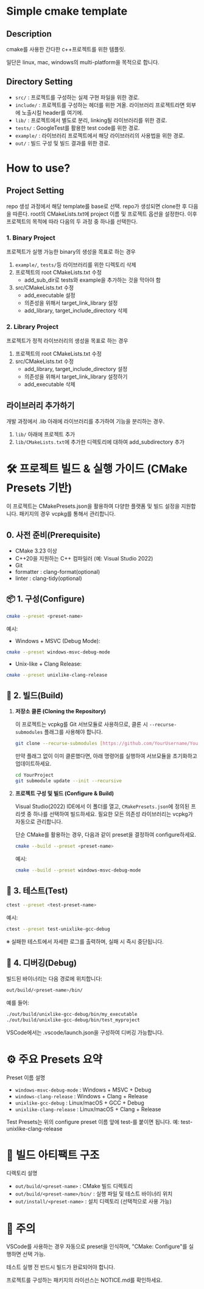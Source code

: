 ﻿# Simple cmake template
## Description
cmake를 사용한 간다한 c++프로젝트를 위한 템플릿.

일단은 linux, mac, windows의 multi-platform을 목적으로 합니다.

## Directory Setting
- `src/` : 프로젝트를 구성하는 실제 구현 파일을 위한 경로.
- `include/` : 프로젝트를 구성하는 헤더를 위한 겨올. 라이브러리 프로젝트라면 외부에 노출시킬 header를 여기에.
- `lib/` : 프로젝트에서 별도로 분리, linking될 라이브러리를 위한 경로.
- `tests/` : GoogleTest를 활용한 test code를 위한 경로.
- `example/` : 라이브러리 프로젝트에서 해당 라이브러리의 사용법을 위한 경로.
- `out/` : 빌드 구성 및 빌드 결과를 위한 경로.

# How to use?
## Project Setting
repo 생성 과정에서 해당 template를 base로 선택. repo가 생성되면 clone한 후 다음을 따른다.
root의 CMakeLists.txt에 project 이름 및 프로젝트 옵션을 설정한다.
이후 프로젝트의 목적에 따라 다음의 두 과정 중 하나를 선택한다.

### 1. Binary Project
프로젝트가 실행 가능한 binary의 생성을 목표로 하는 경우
1. `example/`, `tests/`등 라이브러리를 위한 디렉토리 삭제
2. 프로젝트의 root CMakeLists.txt 수정
	- add_sub_dir로 tests와 example을 추가하는 것을 막아야 함
3. src/CMakeLists.txt 수정
	- add_executable 설정
	- 의존성을 위해서 target_link_library 설정
	- add_library, target_include_directory 삭제

### 2. Library Project
프로젝트가 정적 라이브러리의 생성을 목표로 하는 경우
1. 프로젝트의 root CMakeLists.txt 수정
2. src/CMakeLists.txt 수정
	- add_library, target_include_directory 설정
	- 의존성을 위해서 target_link_library 설정하기
	- add_executable 삭제

## 라이브러리 추가하기
개발 과정에서 .lib 아래에 라이브러리를 추가하여 기능을 분리하는 경우.
1. `lib/` 아래에 프로젝트 추가
2. `lib/CMakeLists.txt`에 추가한 디렉토리에 대하여 add_subdirectory 추가

# 🛠️ 프로젝트 빌드 & 실행 가이드 (CMake Presets 기반)
이 프로젝트는 CMakePresets.json을 활용하여 다양한 플랫폼 및 빌드 설정을 지원합니다.
패키지의 경우 vcpkg를 통해서 관리합니다.

## 0. 사전 준비(Prerequisite)
- CMake 3.23 이상
- C++20을 지원하는 C++ 컴파일러 (예: Visual Studio 2022)
- Git
- formatter : clang-format(optional)
- linter : clang-tidy(optional)

## 📦 1. 구성(Configure)
```bash
cmake --preset <preset-name>
```
예시:
- Windows + MSVC (Debug Mode):

```bash
cmake --preset windows-msvc-debug-mode
```
- Unix-like + Clang Release:

```bash
cmake --preset unixlike-clang-release
```
## 🧱 2. 빌드(Build)

1.  **저장소 클론 (Cloning the Repository)**

    이 프로젝트는 vcpkg를 Git 서브모듈로 사용하므로, 클론 시 `--recurse-submodules` 플래그를 사용해야 합니다.

    ```bash
    git clone --recurse-submodules [https://github.com/YourUsername/YourProject.git](https://github.com/YourUsername/YourProject.git)
    ```

    만약 플래그 없이 이미 클론했다면, 아래 명령어를 실행하여 서브모듈을 초기화하고 업데이트하세요.
    ```bash
    cd YourProject
    git submodule update --init --recursive
    ```

2.  **프로젝트 구성 및 빌드 (Configure & Build)**

    Visual Studio(2022) IDE에서 이 폴더를 열고, `CMakePresets.json`에 정의된 프리셋 중 하나를 선택하여 빌드하세요. 필요한 모든 의존성 라이브러리는 vcpkg가 자동으로 관리합니다.

    단순 CMake를 활용하는 경우, 다음과 같이 preset을 결정하여 configure하세요.
	``` bash
	cmake --build --preset <preset-name>
	```

	예시:

	``` bash
	cmake --build --preset windows-msvc-debug-mode
	```

## 🧪 3. 테스트(Test)
``` bash
ctest --preset <test-preset-name>
```

예시:

``` bash
ctest --preset test-unixlike-gcc-debug
```

※ 실패한 테스트에서 자세한 로그를 출력하며, 실패 시 즉시 중단됩니다.

## 🐞 4. 디버깅(Debug)
빌드된 바이너리는 다음 경로에 위치합니다:

```bash
out/build/<preset-name>/bin/
```
예를 들어:

```bash
./out/build/unixlike-gcc-debug/bin/my_executable
./out/build/unixlike-gcc-debug/bin/test_myproject
```
VSCode에서는 .vscode/launch.json을 구성하여 디버깅 가능합니다.

# ⚙️ 주요 Presets 요약
Preset 이름	설명
- `windows-msvc-debug-mode` :	Windows + MSVC + Debug
- `windows-clang-release` :	Windows + Clang + Release
- `unixlike-gcc-debug` :	Linux/macOS + GCC + Debug
- `unixlike-clang-release` :	Linux/macOS + Clang + Release

Test Presets는 위의 configure preset 이름 앞에 test-를 붙이면 됩니다.
예: test-unixlike-clang-release

# 📁 빌드 아티팩트 구조
디렉토리	설명
- `out/build/<preset-name>` :	CMake 빌드 디렉토리
- `out/build/<preset-name>/bin/` :	실행 파일 및 테스트 바이너리 위치
- `out/install/<preset-name>` :	설치 디렉토리 (선택적으로 사용 가능)

# 🚧 주의
VSCode를 사용하는 경우 자동으로 preset을 인식하며, "CMake: Configure"를 실행하면 선택 가능.

테스트 실행 전 반드시 빌드가 완료되어야 합니다.

프로젝트를 구성하는 패키지의 라이선스는 NOTICE.md를 확인하세요.
